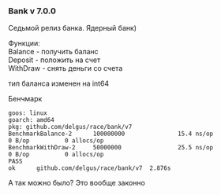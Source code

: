 ### Bank v 7.0.0 

Седьмой релиз банка. Ядерный банк)

Функции:  
Balance - получить баланс  
Deposit - положить на счет  
WithDraw - снять деньги со счета  

тип баланса изменен на int64

Бенчмарк
```
goos: linux
goarch: amd64
pkg: github.com/delgus/race/bank/v7
BenchmarkBalance-2      100000000               15.4 ns/op             0 B/op          0 allocs/op
BenchmarkWithDraw-2     50000000                25.5 ns/op             0 B/op          0 allocs/op
PASS
ok      github.com/delgus/race/bank/v7  2.876s
```

А так можно было? Это вообще законно
